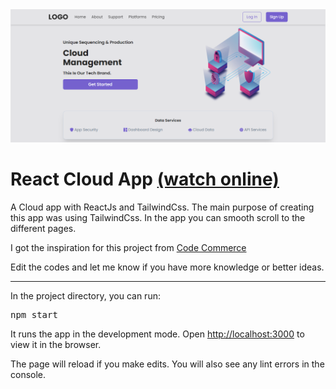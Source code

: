 <div>
  <img src="./src/assets/page.PNG" />
  <h1>React Cloud App <a href="https://mbcloud.netlify.app/">(watch online)</a></h1>
  <p>
    A Cloud app with ReactJs and TailwindCss. The main purpose of creating this app was using TailwindCss. In the app you can smooth scroll to the different pages.
  </p>
  <p>
    I got the inspiration for this project from <a href="https://www.youtube.com/channel/UCmT9TwcIb_yAe7-Uqhn3fBA">Code Commerce</a>
  </p>
  <p>
    Edit the codes and let me know if you have more knowledge or better ideas.
  </p>
</div>
<hr />
<div>
  <p>In the project directory, you can run:</p>
  <pre>npm start</pre>
  <p>
    It runs the app in the development mode. Open
    <a href="http://localhost:3000">http://localhost:3000</a> to view it in the
    browser.
  </p>
  <p>
    The page will reload if you make edits. You will also see any lint errors in
    the console.
  </p>
</div>
